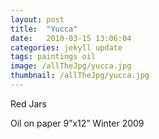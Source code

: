 ```yaml
---
layout: post
title:  "Yucca"
date:   2010-03-15 13:06:04
categories: jekyll update
tags: paintings oil 
image: /allTheJpg/yucca.jpg
thumbnail: /allTheJpg/yucca.jpg
---
```


Red Jars

Oil on paper
9”x12”
Winter 2009

